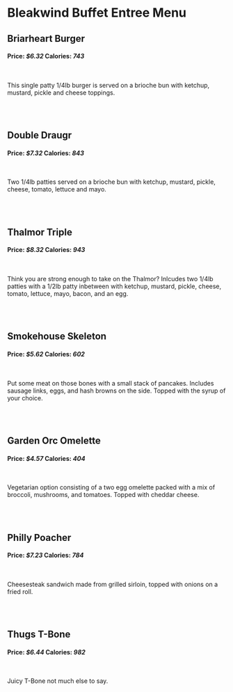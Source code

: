 <h1>Bleakwind Buffet Entree Menu</h1>

<h2>Briarheart Burger</h2>
<h4>Price: <i>$6.32</i>&#9;&#9;Calories: <i>743</i></h4>
</br>
<p>This single patty 1/4lb burger is served on a brioche bun with ketchup, mustard, pickle and cheese toppings.</p>
</br></br>

<h2>Double Draugr</h2>
<h4>Price: <i>$7.32</i>&#9;&#9;Calories: <i>843</i></h4>
</br>
<p>Two 1/4lb patties served on a brioche bun with ketchup, mustard, pickle, cheese, tomato, lettuce and mayo.</p>
</br></br>

<h2>Thalmor Triple</h2>
<h4>Price: <i>$8.32</i>&#9;&#9;Calories: <i>943</i></h4>
</br>
<p>Think you are strong enough to take on the Thalmor? Inlcudes two 1/4lb patties with a 1/2lb patty inbetween with ketchup, mustard, pickle, cheese, tomato, lettuce, mayo, bacon, and an egg.</p>
</br></br>

<h2>Smokehouse Skeleton</h2>
<h4>Price: <i>$5.62</i>&#9;&#9;Calories: <i>602</i></h4>
</br>
<p>Put some meat on those bones with a small stack of pancakes. Includes sausage links, eggs, and hash browns on the side. Topped with the syrup of your choice.</p>
</br></br>

<h2>Garden Orc Omelette</h2>
<h4>Price: <i>$4.57</i>&#9;&#9;Calories: <i>404</i></h4>
</br>
<p>Vegetarian option consisting of a two egg omelette packed with a mix of broccoli, mushrooms, and tomatoes. Topped with cheddar cheese.</p>
</br></br>

<h2>Philly Poacher</h2>
<h4>Price: <i>$7.23</i>&#9;&#9;Calories: <i>784</i></h4>
</br>
<p>Cheesesteak sandwich made from grilled sirloin, topped with onions on a fried roll.</p>
</br></br>

<h2>Thugs T-Bone</h2>
<h4>Price: <i>$6.44</i>&#9;&#9;Calories: <i>982</i></h4>
</br>
<p>Juicy T-Bone not much else to say.</p>
